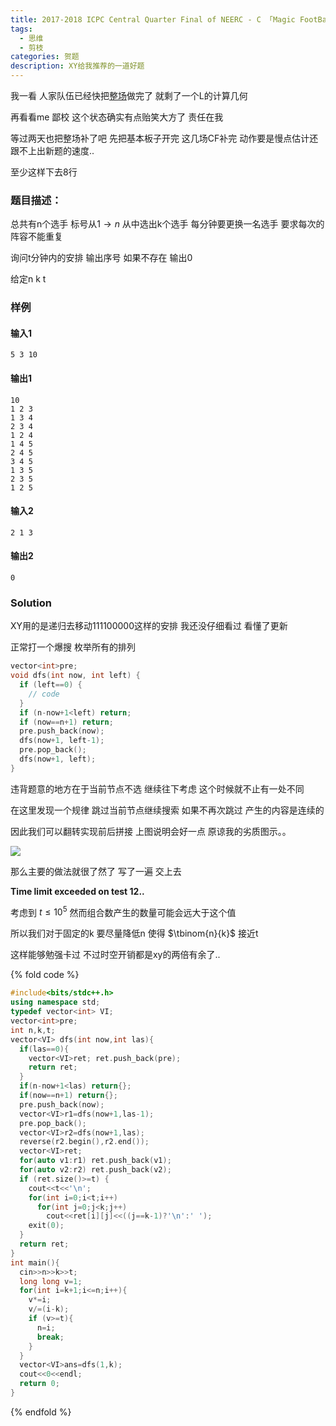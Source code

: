 ```yaml
---
title: 2017-2018 ICPC Central Quarter Final of NEERC - C 「Magic FootBall」
tags:
  - 思维
  - 剪枝
categories: 贺题
description: XY给我推荐的一道好题
---
```


我一看 人家队伍已经快把[整场](https://codeforces.com/gym/102788)做完了 就剩了一个L的计算几何

再看看me 鄙校 这个状态确实有点贻笑大方了 责任在我

等过两天也把整场补了吧 先把基本板子开完 这几场CF补完 动作要是慢点估计还跟不上出新题的速度..


至少这样下去8行

### 题目描述：

总共有n个选手 标号从$1\to n$ 从中选出k个选手 每分钟要更换一名选手 要求每次的阵容不能重复

询问t分钟内的安排 输出序号 如果不存在 输出0

给定n k t

### 样例

#### 输入1

    5 3 10

#### 输出1

    10
    1 2 3 
    1 3 4 
    2 3 4 
    1 2 4 
    1 4 5 
    2 4 5 
    3 4 5 
    1 3 5 
    2 3 5 
    1 2 5 

#### 输入2

    2 1 3

#### 输出2

    0

### Solution

XY用的是递归去移动111100000这样的安排 我还没仔细看过 看懂了更新

正常打一个爆搜 枚举所有的排列

```cpp
vector<int>pre;
void dfs(int now, int left) {
  if (left==0) {
    // code
  }
  if (n-now+1<left) return;
  if (now==n+1) return;
  pre.push_back(now);
  dfs(now+1, left-1);
  pre.pop_back();
  dfs(now+1, left);
}
```

违背题意的地方在于当前节点不选 继续往下考虑 这个时候就不止有一处不同

在这里发现一个规律 跳过当前节点继续搜索 如果不再次跳过 产生的内容是连续的

因此我们可以翻转实现前后拼接 上图说明会好一点 原谅我的劣质图示。。

![](/images/2017-2018CentralQuarter-NEERC.jpg)

那么主要的做法就很了然了 写了一遍 交上去

**Time limit exceeded on test 12..**

考虑到 $t \leq 10^5$ 然而组合数产生的数量可能会远大于这个值

所以我们对于固定的k 要尽量降低n 使得  $\tbinom{n}{k}$ 接近t

这样能够勉强卡过 不过时空开销都是xy的两倍有余了..

{% fold code %}

```cpp
#include<bits/stdc++.h>
using namespace std;
typedef vector<int> VI;
vector<int>pre;
int n,k,t;
vector<VI> dfs(int now,int las){
  if(las==0){
    vector<VI>ret; ret.push_back(pre);
    return ret;
  }
  if(n-now+1<las) return{};
  if(now==n+1) return{};
  pre.push_back(now);
  vector<VI>r1=dfs(now+1,las-1);
  pre.pop_back();
  vector<VI>r2=dfs(now+1,las);
  reverse(r2.begin(),r2.end());
  vector<VI>ret;
  for(auto v1:r1) ret.push_back(v1);
  for(auto v2:r2) ret.push_back(v2);
  if (ret.size()>=t) {
    cout<<t<<'\n';
    for(int i=0;i<t;i++)
      for(int j=0;j<k;j++)
        cout<<ret[i][j]<<((j==k-1)?'\n':' ');
    exit(0);
  }
  return ret;
}
int main(){
  cin>>n>>k>>t;
  long long v=1;
  for(int i=k+1;i<=n;i++){
    v*=i;
    v/=(i-k);
    if (v>=t){
      n=i;
      break;
    }
  }
  vector<VI>ans=dfs(1,k);
  cout<<0<<endl;
  return 0;
}
```

{% endfold %}